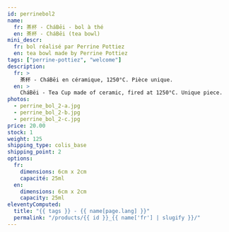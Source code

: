 ```yaml
---
id: perrinebol2
name:
  fr: 茶杯 - CháBēi - bol à thé
  en: 茶杯 - CháBēi (tea bowl)
mini_descr:
  fr: bol réalisé par Perrine Pottiez
  en: tea bowl made by Perrine Pottiez
tags: ["perrine-pottiez", "welcome"]
description:
  fr: >
    茶杯 - CháBēi en céramique, 1250°C. Pièce unique.
  en: >
    CháBēi - Tea Cup made of ceramic, fired at 1250°C. Unique piece.
photos:
  - perrine_bol_2-a.jpg
  - perrine_bol_2-b.jpg
  - perrine_bol_2-c.jpg
price: 20.00
stock: 1
weight: 125
shipping_type: colis_base
shipping_point: 2
options:
  fr:
    dimensions: 6cm x 2cm
    capacité: 25ml
  en:
    dimensions: 6cm x 2cm
    capacity: 25ml
eleventyComputed:
  title: "{{ tags }} - {{ name[page.lang] }}"
  permalink: "/products/{{ id }}_{{ name['fr'] | slugify }}/"
---
```

